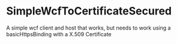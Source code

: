 # SimpleWcfToCertificateSecured
A simple wcf client and host that works, but needs to work using a basicHttpsBinding with a X.509 Certificate
